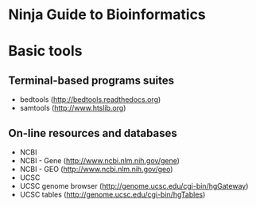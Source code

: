 Ninja Guide to Bioinformatics
=============================

# Basic tools

## Terminal-based programs suites

* bedtools (http://bedtools.readthedocs.org)
* samtools (http://www.htslib.org)

## On-line resources and databases

* NCBI
 * NCBI - Gene (http://www.ncbi.nlm.nih.gov/gene)
 * NCBI - GEO (http://www.ncbi.nlm.nih.gov/geo)
* UCSC
 * UCSC genome browser (http://genome.ucsc.edu/cgi-bin/hgGateway)
 * UCSC tables (http://genome.ucsc.edu/cgi-bin/hgTables)
